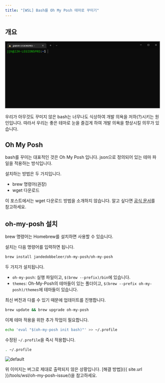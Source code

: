 ```yaml
---
title: "[WSL] Bash를 Oh My Posh 테마로 꾸미기"
---
```


## 개요

![before bash](../../../assets/images/exec-bash.png)

우리가 아무것도 꾸미지 않은 bash는 너무나도 식상하여 개발 의욕을 저하(?)시키는 원인입니다. 따라서 우리는 좋은 테마로 눈을 즐겁게 하여 개발 의욕을 향상시킬 의무가 있습니다.

## Oh My Posh

bash를 꾸미는 대표적인 것은 Oh My Posh 입니다. json으로 정의되어 있는 테마 파일을 적용하는 방식입니다.

설치하는 방법은 두 가지입니다.

- brew 명령어(권장)
- wget 다운로드

이 포스트에서는 wget 다운로드 방법을 소개하지 않습니다. 알고 싶다면 [공식 문서](https://ohmyposh.dev/docs/installation/linux)를 참고하세요.

## oh-my-posh 설치

brew 명령어는 Homebrew를 설치하면 사용할 수 있습니다.

설치는 다음 명령어를 입력하면 됩니다.

```bash
brew install jandedobbeleer/oh-my-posh/oh-my-posh
```

두 가지가 설치됩니다.

- `oh-my-posh`: 실행 파일이고, `$(brew --prefix)/bin`에 있습니다.
- `themes`: Oh-My-Posh의 테마들이 있는 폴더이고, `$(brew --prefix oh-my-posh)/themes`에 테마들이 있습니다.

최신 버전과 다를 수 있기 때문에 업데이트를 진행합니다.

```bash
brew update && brew upgrade oh-my-posh
```

이제 테마 적용을 위한 추가 작업이 필요합니다.

```bash
echo 'eval "$(oh-my-posh init bash)"' >> ~/.profile
```

수정된 `~/.profile`을 즉시 적용합니다.

```bash
. ~/.profile
```

![default](../../../assets/images/theme-default.png)

위 이미지는 버그로 제대로 출력되지 않은 상황입니다. [해결 방법]({{ site.url }}/tools/wsl/oh-my-posh-issue/)을 참고하세요.
